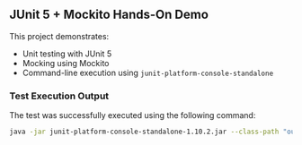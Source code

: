 ##  JUnit 5 + Mockito Hands-On Demo

This project demonstrates:
- Unit testing with JUnit 5
- Mocking using Mockito
- Command-line execution using `junit-platform-console-standalone`

###  Test Execution Output

The test was successfully executed using the following command:

```bash
java -jar junit-platform-console-standalone-1.10.2.jar --class-path "out;mockito-core-4.11.0.jar;byte-buddy-1.14.10.jar;byte-buddy-agent-1.14.10.jar;objenesis-3.2.jar" --scan-classpath
